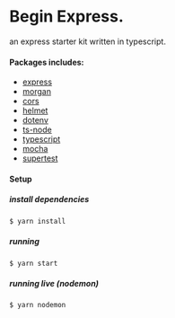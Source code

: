 # Begin Express.

an express starter kit written in typescript.

#### Packages includes:

- [express](https://www.npmjs.com/package/express)
- [morgan](https://www.npmjs.com/package/morgan)
- [cors](https://www.npmjs.com/package/cors)
- [helmet](https://www.npmjs.com/package/cors)
- [dotenv](https://www.npmjs.com/package/dotenv)
- [ts-node](https://www.npmjs.com/package/ts-node)
- [typescript](https://www.npmjs.com/package/typescript)
- [mocha](https://www.npmjs.com/package/mocha)
- [supertest](https://www.npmjs.com/package/supertest)

#### Setup

##### install dependencies

[]()

```bash
$ yarn install
```

##### running

[]()

```bash
$ yarn start
```

##### running live (nodemon)

[]()

```bash
$ yarn nodemon
```
